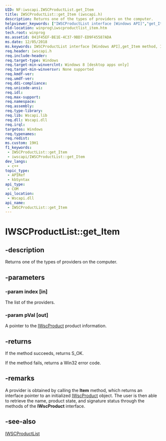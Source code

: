 ```yaml
---
UID: NF:iwscapi.IWSCProductList.get_Item
title: IWSCProductList::get_Item (iwscapi.h)
description: Returns one of the types of providers on the computer.
helpviewer_keywords: ["IWSCProductList interface [Windows API]","get_Item method","IWSCProductList.get_Item","IWSCProductList::get_Item","get_Item","get_Item method [Windows API]","get_Item method [Windows API]","IWSCProductList interface","iwscapi/IWSCProductList::get_Item","winprog.iwscproductlist_item"]
old-location: winprog\iwscproductlist_item.htm
tech.root: winprog
ms.assetid: 041F45EF-BE1E-4C37-9BD7-ED9F45587ADA
ms.date: 12/05/2018
ms.keywords: IWSCProductList interface [Windows API],get_Item method, IWSCProductList.get_Item, IWSCProductList::get_Item, get_Item, get_Item method [Windows API], get_Item method [Windows API],IWSCProductList interface, iwscapi/IWSCProductList::get_Item, winprog.iwscproductlist_item
req.header: iwscapi.h
req.include-header: 
req.target-type: Windows
req.target-min-winverclnt: Windows 8 [desktop apps only]
req.target-min-winversvr: None supported
req.kmdf-ver: 
req.umdf-ver: 
req.ddi-compliance: 
req.unicode-ansi: 
req.idl: 
req.max-support: 
req.namespace: 
req.assembly: 
req.type-library: 
req.lib: Wscapi.lib
req.dll: Wscapi.dll
req.irql: 
targetos: Windows
req.typenames: 
req.redist: 
ms.custom: 19H1
f1_keywords:
 - IWSCProductList::get_Item
 - iwscapi/IWSCProductList::get_Item
dev_langs:
 - c++
topic_type:
 - APIRef
 - kbSyntax
api_type:
 - COM
api_location:
 - Wscapi.dll
api_name:
 - IWSCProductList::get_Item
---
```


# IWSCProductList::get_Item


## -description

Returns one of the  types of providers on the computer.

## -parameters

### -param index [in]

The list of the providers.

### -param pVal [out]

A pointer to the <a href="/windows/desktop/api/iwscapi/nn-iwscapi-iwscproduct">IWscProduct</a> product information.

## -returns

If the method  succeeds, returns S_OK.

If the method  fails, returns a Win32 error code.

## -remarks

A provider is obtained by calling the <b>Item</b> method, which returns an interface pointer to an initialized <a href="/windows/desktop/api/iwscapi/nn-iwscapi-iwscproduct">IWscProduct</a> object.  The user is then able to retrieve the name, product state, and signature status through the methods of the <b>IWscProduct</b> interface.

## -see-also

<a href="/windows/desktop/api/iwscapi/nn-iwscapi-iwscproductlist">IWSCProductList</a>

